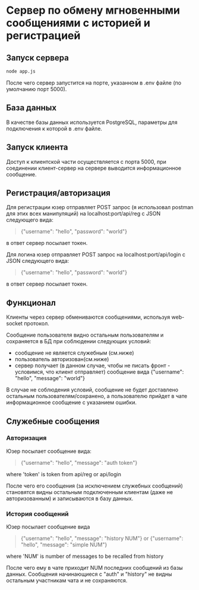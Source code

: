 # Сервер по обмену мгновенными сообщениями с историей и регистрацией #

## Запуск сервера ##
```sh
node app.js
```
После чего сервер запустится на порте, указанном в .env файле (по умолчанию порт 5000).

## База данных ##
В качестве базы данных используется PostgreSQL, параметры для подключения к которой в .env файле.

## Запуск клиента ##
Доступ к клиентской части осуществляется с порта 5000, при соединении клиент-сервер на сервере выводится информационное сообщение.

## Регистрация/авторизация ##
Для регистрации юзер отправляет POST запрос (я использовал postman для этих всех манипуляций) на localhost:port/api/reg с JSON следующего вида: 
>{"username": "hello", "password": "world"}

в ответ сервер посылает токен.

Для логина юзер отправляет POST запрос на localhost:port/api/login с JSON следующего вида: 
>{"username": "hello", "password": "world"}

в ответ сервер посылает токен.



## Функционал ##

Клиенты через сервер обмениваются сообщениями, используя web-socket протокол.

Сообщение пользователя видно остальным пользователям и сохраняется в БД при соблюдении следующих условий:
* сообщение не является служебным (см.ниже)
* пользователь авторизован(см.ниже)
* сервер получает (в данном случае, чтобы не писать фронт - условимся, что клиент отправляет) сообщение вида 
{"username": "hello", "message": "world"}

В случае не соблюдения условий, сообщение не будет доставлено остальным пользователям/сохранено, а пользователю прийдет в чате информационное сообщение с указанием ошибки.

## Служебные сообщения ##
### Авторизация ###
Юзер посылает сообщение вида:
>{"username": "hello", "message": "auth token"}

 where 'token' is token from api/reg or api/login

После чего его сообщения (за исключением служебных сообщений) становятся видны остальным подключенным клиентам (даже не авторизованным) и записываются в базу данных.
### История сообщений ###
Юзер посылает сообщение вида
>{"username": "hello", "message": "history NUM"} or {"username": "hello", "message": "simple NUM"}

where 'NUM' is number of messages to be recalled from history 

После чего ему в чате приходит NUM последних сообщений из базы данных.
Сообщения начинающиеся с "auth" и "history" не видны остальным участникам чата и не сохраняются.
